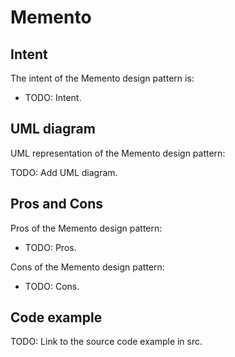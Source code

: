 # Memento

## Intent

The intent of the Memento design pattern is:

- TODO: Intent.

## UML diagram

UML representation of the Memento design pattern:

TODO: Add UML diagram.

## Pros and Cons

Pros of the Memento design pattern:

- TODO: Pros.

Cons of the Memento design pattern:

- TODO: Cons.

## Code example

TODO: Link to the source code example in src.
